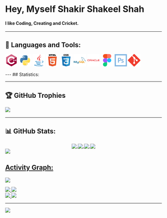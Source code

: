 # Hey,  Myself Shakir Shakeel Shah
#### I like Coding, Creating and Cricket.
---
## 🧰 Languages and Tools:
<p align="left">
<img src="https://raw.githubusercontent.com/teamedwardforever/Readme-Generator/71f25dd8b98329b168142a6b782a107b75eab178/svg/Skills/Languages/cplusplus-original.svg" alt="CPP" width="40" height="40"/>
<img src="https://raw.githubusercontent.com/teamedwardforever/Readme-Generator/71f25dd8b98329b168142a6b782a107b75eab178/svg/Skills/Languages/python-original.svg" alt="Python" width="40" height="40"/>
<img src="https://raw.githubusercontent.com/teamedwardforever/Readme-Generator/71f25dd8b98329b168142a6b782a107b75eab178/svg/Skills/Languages/java-original.svg" alt="Java" width="40" height="40"/>
<img src="https://raw.githubusercontent.com/teamedwardforever/Readme-Generator/71f25dd8b98329b168142a6b782a107b75eab178/svg/Skills/Frontend/html5-original-wordmark.svg" alt="HTML" width="40" height="40"/>
<img src="https://raw.githubusercontent.com/teamedwardforever/Readme-Generator/71f25dd8b98329b168142a6b782a107b75eab178/svg/Skills/Frontend/css3-original-wordmark.svg" alt="Css" width="40" height="40"/>
<img src="https://raw.githubusercontent.com/teamedwardforever/Readme-Generator/71f25dd8b98329b168142a6b782a107b75eab178/svg/Skills/Database/mysql-original-wordmark.svg" alt="Mysql" width="40" height="40"/>
<img src="https://raw.githubusercontent.com/teamedwardforever/Readme-Generator/71f25dd8b98329b168142a6b782a107b75eab178/svg/Skills/Database/oracle-original.svg" alt="Oracle" width="40" height="40"/>
<img src="https://raw.githubusercontent.com/teamedwardforever/Readme-Generator/71f25dd8b98329b168142a6b782a107b75eab178/svg/Skills/Software/figma-icon.svg" alt="Figma" width="40" height="40"/>
<img src="https://raw.githubusercontent.com/teamedwardforever/Readme-Generator/71f25dd8b98329b168142a6b782a107b75eab178/svg/Skills/Software/photoshop-line.svg" alt="Photoshop" width="40" height="40"/>
<img src="https://raw.githubusercontent.com/teamedwardforever/Readme-Generator/71f25dd8b98329b168142a6b782a107b75eab178/svg/Skills/Other/git-scm-icon.svg" alt="Git" width="40" height="40"/>
</p>
---
## Statistics:







---
## 🏆 GitHub Trophies
![](https://github-profile-trophy.vercel.app/?username=shakirshakeelshah&theme=radical&no-frame=true&no-bg=false&margin-w=4)



---
## 📊 GitHub Stats:
<div align="center">
<a href="https://github.com/shakirshakeelshah">
<img align="center" src="http://github-profile-summary-cards.vercel.app/api/cards/stats?username=shakirshakeelshah&theme=github_dark" height="180em" />
<img align="center" src="http://github-profile-summary-cards.vercel.app/api/cards/most-commit-language?username=shakirshakeelshah&theme=github_dark" height="180em" />
<img align="center" src="http://github-profile-summary-cards.vercel.app/api/cards/productive-time?username=shakirshakeelshah&theme=github_dark" height="180em" />
<img align="center" src="http://github-profile-summary-cards.vercel.app/api/cards/profile-details?username=shakirshakeelshah&theme=github_dark" height="180em" />
</div>
<img src="https://user-images.githubusercontent.com/73097560/115834477-dbab4500-a447-11eb-908a-139a6edaec5c.gif"><h2 align="left">Activity Graph:</h2>
<img align="center" src="https://github-readme-activity-graph.vercel.app/graph?username=shakirshakeelshah&theme=github-dark"/>



![](https://github-readme-stats.vercel.app/api?username=shakirshakeelshah&theme=github_dark&hide_border=true&include_all_commits=true&count_private=true)
![](https://github-readme-streak-stats.herokuapp.com/?user=shakirshakeelshah&theme=github_dark&hide_border=true)<br/>
![](https://github-contributor-stats.vercel.app/api?username=shakirshakeelshah&limit=5&theme=github_dark&hide_border=true&combine_all_yearly_contributions=true)
![](https://github-readme-stats.vercel.app/api/top-langs/?username=shakirshakeelshah&theme=github_dark&hide_border=true&include_all_commits=true&count)

---

[![](https://visitcount.itsvg.in/api?id=shakirshakeelshah&icon=5&color=0&no-frame=true)](https://visitcount.itsvg.in)
